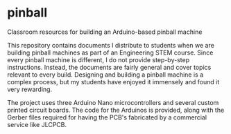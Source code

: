 # pinball
Classroom resources for building an Arduino-based pinball machine

This repository contains documents I distribute to students when we are building pinball machines as part of an Engineering STEM course.
Since every pinball machine is different, I do not provide step-by-step instructions.  Instead, the documents are fairly general and cover
topics relevant to every build.  Designing and building a pinball machine is a complex process, but my students have enjoyed it 
immensely and found it very rewarding. 

The project uses three Arduino Nano microcontrollers and several custom printed circuit boards.  The code for the Arduinos is provided, along
with the Gerber files required for having the PCB's fabricated by a commercial service like JLCPCB.
